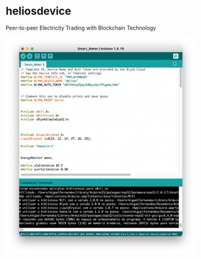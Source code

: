 # heliosdevice
Peer-to-peer Electricity Trading with Blockchain Technology

![alt text](https://github.com/miguelrfernandes/heliosdevice/blob/main/screenshot/ide.png?raw=true)
